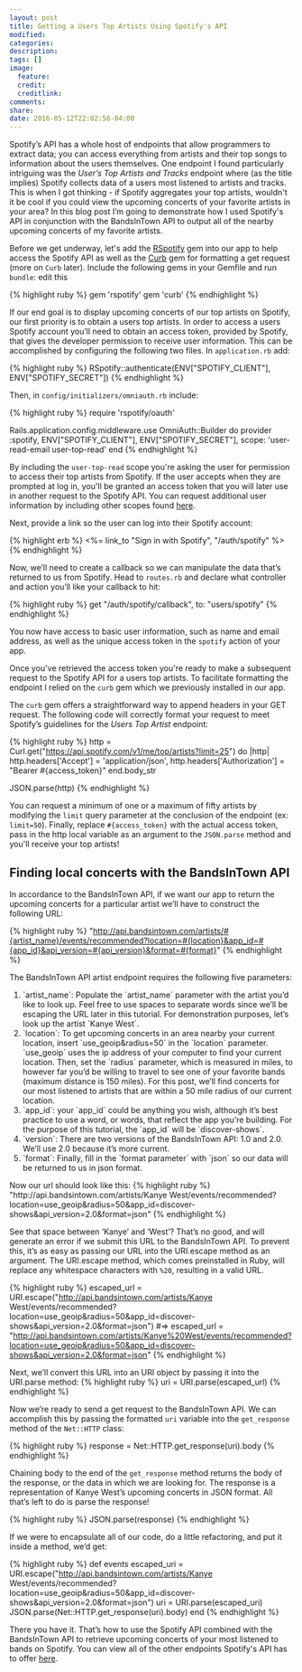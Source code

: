 ```yaml
---
layout: post
title: Getting a Users Top Artists Using Spotify's API
modified:
categories:
description:
tags: []
image:
  feature:
  credit:
  creditlink:
comments:
share:
date: 2016-05-12T22:02:58-04:00
---
```

Spotify’s API has a whole host of endpoints that allow programmers to extract data; you can access everything from artists and their top songs to information about the users themselves. One endpoint I found particularly intriguing was the <em>User’s Top Artists and Tracks</em> endpoint where (as the title implies) Spotify collects data of a users most listened to artists and tracks. This is when I got thinking - if Spotify aggregates your top artists, wouldn't it be cool if you could view the upcoming concerts of your favorite artists in your area? In this blog post I’m going to demonstrate how I used Spotify's API in conjunction with the BandsInTown API to output all of the nearby upcoming concerts of my favorite artists.

Before we get underway, let's add the <a href="https://github.com/guilhermesad/rspotify">RSpotify</a> gem into our app to help access the Spotify API as well as the <a href="https://github.com/taf2/curb">Curb</a> gem for formatting a get request (more on `Curb` later). Include the following gems in your Gemfile and run `bundle`: edit this

{% highlight ruby %}
gem 'rspotify'
gem 'curb'
{% endhighlight %}

If our end goal is to display upcoming concerts of our top artists on Spotify, our first priority is to obtain a users top artists. In order to access a users Spotify account you’ll need to obtain an access token, provided by Spotify, that gives the developer permission to receive user information. This can be accomplished by configuring the following two files. In `application.rb` add:

{% highlight ruby %}
RSpotify::authenticate(ENV["SPOTIFY_CLIENT"], ENV["SPOTIFY_SECRET"])
{% endhighlight %}

Then, in `config/initializers/omniauth.rb` include:

{% highlight ruby %}
require 'rspotify/oauth'

Rails.application.config.middleware.use OmniAuth::Builder do
  provider :spotify, ENV["SPOTIFY_CLIENT"], ENV["SPOTIFY_SECRET"],
  scope: 'user-read-email user-top-read'
end
{% endhighlight %}

By including the `user-top-read` scope you're asking the user for permission to access their top artists from Spotify. If the user accepts when they are prompted at log in, you'll be granted an access token that you will later use in another request to the Spotify API. You can request additional user information by including other scopes found <a href="https://developer.spotify.com/web-api/using-scopes/">here</a>.

Next, provide a link so the user can log into their Spotify account:

{% highlight erb %}
<%= link_to "Sign in with Spotify", "/auth/spotify" %>
{% endhighlight %}

Now, we’ll need to create a callback so we can manipulate the data that’s returned to us from Spotify. Head to `routes.rb` and declare what controller and action you’ll like your callback to hit:

{% highlight ruby %}
get "/auth/spotify/callback", to: "users/spotify"
{% endhighlight %}

You now have access to basic user information, such as name and email address, as well as the unique access token in the `spotify` action of your app.

Once you've retrieved the access token you're ready to make a subsequent request to the Spotify API for a users top artists. To facilitate formatting the endpoint I relied on the `curb` gem which we previously installed in our app.

The `curb` gem offers a straightforward way to append headers in your GET request. The following code will correctly format your request to meet Spotify’s guidelines for the <em>Users Top Artist</em> endpoint:

{% highlight ruby %}
http = Curl.get("https://api.spotify.com/v1/me/top/artists?limit=25") do |http|
  http.headers['Accept'] = 'application/json',
  http.headers['Authorization'] = "Bearer #{access_token}"
end.body_str

JSON.parse(http)
{% endhighlight %}

You can request a minimum of one or a maximum of fifty artists by modifying the `limit` query parameter at the conclusion of the endpoint (ex: `limit=50`). Finally, replace `#{access_token}` with the actual access token, pass in the http local variable as an argument to the `JSON.parse` method and you'll receive your top artists!


<h2>Finding local concerts with the BandsInTown API</h2>

In accordance to the BandsInTown API, if we want our app to return the upcoming concerts for a particular artist we’ll have to construct the following URL:

{% highlight ruby %} "http://api.bandsintown.com/artists/#{artist_name}/events/recommended?location=#{location}&app_id=#{app_id}&api_version=#{api_version}&format=#{format}" {% endhighlight %}

The BandsInTown API  artist endpoint requires the following five parameters:
<ol>
  <li>`artist_name`: Populate the `artist_name` parameter with the artist you’d like to look up. Feel free to use spaces to separate words since we’ll be escaping the URL later in this tutorial. For demonstration purposes, let’s look up the artist `Kanye West`.</li>
  <li>`location`: To get upcoming concerts in an area nearby your current location, insert `use_geoip&radius=50` in the `location` parameter. `use_geoip` uses the ip address of your computer to find your current location. Then, set the `radius` parameter, which is measured in miles, to however far you’d be willing to travel to see one of your favorite bands (maximum distance is 150 miles). For this post, we’ll find concerts for our most listened to artists that are within a 50 mile radius of our current location.</li> 
  <li>`app_id`: your `app_id` could be anything you wish, although it’s best practice to use a word, or words, that reflect the app you’re building. For the purpose of this tutorial, the `app_id` will be `discover-shows`.</li>
  <li>`version`: There are two versions of the BandsInTown API: 1.0 and 2.0. We’ll use 2.0 because it’s more current.</li>
  <li>`format`: Finally, fill in the `format parameter` with `json` so our data will be returned to us in json format.</li> 
</ol>
Now our url should look like this:
{% highlight ruby %} "http://api.bandsintown.com/artists/Kanye West/events/recommended?location=use_geoip&radius=50&app_id=discover-shows&api_version=2.0&format=json" {% endhighlight %}

See that space between ‘Kanye’ and ‘West’? That’s no good, and will generate an error if we submit this URL to the BandsInTown API. To prevent this, it’s as easy as passing our URL into the URI.escape method as an argument. The URI.escape method, which comes preinstalled in Ruby, will replace any whitespace characters with `%20`, resulting in a valid URL.

{% highlight ruby %} escaped_url = URI.escape("http://api.bandsintown.com/artists/Kanye West/events/recommended?location=use_geoip&radius=50&app_id=discover-shows&api_version=2.0&format=json")
#=> escaped_url = "http://api.bandsintown.com/artists/Kanye%20West/events/recommended?location=use_geoip&radius=50&app_id=discover-shows&api_version=2.0&format=json"
 {% endhighlight %}
 
Next, we’ll convert this URL into an URI object by passing it into the URI.parse method:
{% highlight ruby %} uri = URI.parse(escaped_url) {% endhighlight %}

Now we’re ready to send a get request to the BandsInTown API. We can accomplish this by passing the formatted `uri` variable into the `get_response` method of the `Net::HTTP` class:

{% highlight ruby %} response = Net::HTTP.get_response(uri).body {% endhighlight %}

Chaining body to the end of the `get_response` method returns the body of the response, or the data in which we are looking for. The response is a representation of Kanye West’s upcoming concerts in JSON format. All that’s left to do is parse the response!

{% highlight ruby %} JSON.parse(response) {% endhighlight %}

If we were to encapsulate all of our code, do a little refactoring, and put it inside a method, we’d get:

{% highlight ruby %} def events escaped_uri = URI.escape("http://api.bandsintown.com/artists/Kanye West/events/recommended?location=use_geoip&radius=50&app_id=discover-shows&api_version=2.0&format=json") uri = URI.parse(escaped_uri) JSON.parse(Net::HTTP.get_response(uri).body) end {% endhighlight %}

There you have it. That’s how to use the Spotify API combined with the BandsInTown API to retrieve upcoming concerts of your most listened to bands on Spotify. You can view all of the other endpoints Spotify's API has to offer <a href="https://developer.spotify.com/web-api/endpoint-reference/">here</a>.
